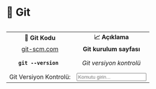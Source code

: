# 📂 Git
 
<table align="left">
  <tr>
    <td align="center"> <strong>📌 Git Kodu</strong><br/> </td>
    <td align="center"> <strong>📈 Açıklama</strong><br/> </td>
  </tr>
  <tr>
    <td align="center"> <a href="https://git-scm.com/downloads/win" target="_blank"> git-scm.com</a></td>
    <td align="center"> <strong>Git kurulum sayfası</strong></td>
  </tr>
  <tr>
    <td align="center"> <strong><pre><code>git --version </code></pre></strong> </td>
    <td align="center"> <i>Git versiyon kontrolü</i> </td>
  </tr>
  <tr>
    <td>Git Versiyon Kontrolü:</td>
    <td><input type="text" placeholder="Komutu girin..."></td>
  </tr>



</table>


